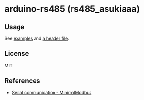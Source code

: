 # arduino-rs485 (rs485_asukiaaa)

## Usage

See [examples](./examples) and [a header file](./src/rs485_asukiaaa.h).

## License

MIT

## References

- [Serial communication - MinimalModbus](https://minimalmodbus.readthedocs.io/en/stable/serialcommunication.html)
